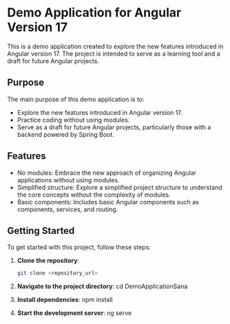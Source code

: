 # Demo Application for Angular Version 17

This is a demo application created to explore the new features introduced in Angular version 17. The project is intended to serve as a learning tool and a draft for future Angular projects.

## Purpose

The main purpose of this demo application is to:

- Explore the new features introduced in Angular version 17.
- Practice coding without using modules.
- Serve as a draft for future Angular projects, particularly those with a backend powered by Spring Boot.

## Features

- No modules: Embrace the new approach of organizing Angular applications without using modules.
- Simplified structure: Explore a simplified project structure to understand the core concepts without the complexity of modules.
- Basic components: Includes basic Angular components such as components, services, and routing.

## Getting Started

To get started with this project, follow these steps:

1. **Clone the repository**: 
   ```bash
   git clone <repository_url>
   
2. **Navigate to the project directory**:
   cd DemoApplicationSana
   
3. **Install dependencies**:
   npm install

4. **Start the development server**:
   ng serve
